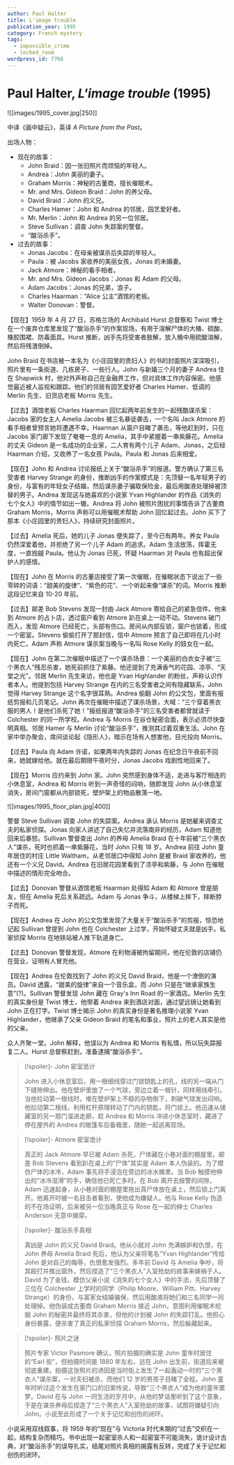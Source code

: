 ```yaml
---
author: Paul Halter
title: L'image trouble
publication_year: 1995
category: French mystery
tags:
  - impossible_crime
  - locked_room
wordpress_id: 7766
---
```


# Paul Halter, <i>L'image trouble</i> (1995)

![[images/1995_cover.jpg|250]]

中译《画中疑云》，英译 <i>A Picture from the Past</i>。

出场人物：
- 现在的故事：
  - John Braid：因一张旧照片而烦恼的年轻人。
  - Andrea：John 美丽的妻子。
  - Graham Morris：神秘的古董商，擅长催眠术。
  - Mr. and Mrs. Gideon Braid：John 的养父母。
  - David Braid：John 的义兄。
  - Charles Hamer：John 和 Andrea 的邻居，园艺爱好者。
  - Mr. Merlin：John 和 Andrea 的另一位邻居。
  - Steve Sullivan：调查 John 失踪案的警督。
  - “酸浴杀手”。
- 过去的故事：
  - Jonas Jacobs：在母亲被谋杀后失踪的年轻人。
  - Paula：被 Jacobs 家收养的美丽女孩，Jonas 的未婚妻。
  - Jack Atmore：神秘的看手相者。
  - Mr. and Mrs. Gideon Jacobs：Jonas 和 Adam 的父母。
  - Adam Jacobs：Jonas 的兄弟，浪子。
  - Charles Haarman：“Alice 公主”酒馆的老板。
  - Walter Donovan：警督。

【现在】1959 年 4 月 27 日，苏格兰场的 Archibald Hurst 总督察和 Twist 博士在一个废弃仓库里发现了“酸浴杀手”的作案现场，有用于溶解尸体的大桶、硫酸、橡胶围裙、防毒面具。Hurst 推断，凶手先将受害者肢解，放入桶中用硫酸溶解，然后将残渣倒掉。

John Braid 在书店被一本名为《小庄园里的贵妇人》的书的封面照片深深吸引，照片里有一条街道、几栋房子、一些行人。John 与新婚三个月的妻子 Andrea 住在 Shapwick 村，他对外声称自己在金融界工作，但对具体工作内容保密。他感觉最近被人监视和跟踪。他们的邻居有园艺爱好者 Charles Hamer、低调的 Merlin 先生、旧货店老板 Morris 先生。

【过去】酒馆老板 Charles Haarman 回忆起两年前发生的一起残酷谋杀案：Jacobs 家的女主人 Amelia Jacobs 被三名暴徒袭击，一个名叫 Jack Atmore 的看手相者曾预言她将遭遇不幸。Haarman 从窗户目睹了袭击，等他赶到时，只在 Jacobs 家门廊下发现了奄奄一息的 Amelia，其手中紧握着一串紫藤花。Amelia 的丈夫 Gideon 是一名成功的企业家，二人育有两个儿子 Adam、Jonas，之后经 Haarman 介绍，又收养了一名女孩 Paula。Paula 和 Jonas 后来相爱。

【现在】John 和 Andrea 讨论报纸上关于“酸浴杀手”的报道。警方确认了第三名受害者 Harvey Strange 的身份，推断凶手的作案模式是：先顶替一名年轻男子的身份，与富有的年轻女子结婚，然后谋杀妻子骗取保险金，最后用酸液处理掉被顶替的男子。Andrea 发现这与她喜欢的小说家 Yvan Highlander 的作品《消失的七个女人》中的情节如出一辙。Andrea 将 John 被照片困扰的事情告诉了古董商 Graham Morris，Morris 声称可以用催眠术帮助 John 回忆起过去。John 买下了那本《小庄园里的贵妇人》，持续研究封面照片。

【过去】Amelia 死后，她的儿子 Jonas 便失踪了，至今已有两年。养女 Paula 仍然深爱着他，并拒绝了另一个儿子 Adam 的追求。Adam 生活放荡，挥霍无度，一直觊觎 Paula。他认为 Jonas 已死，怀疑 Haarman 对 Paula 也有超出保护人的感情。

【现在】John 在 Morris 的古董店接受了第一次催眠，在催眠状态下说出了一些零碎的词语：“甜美的旋律”、“紫色的花”、一个听起来像“谋杀”的词。Morris 推断这段记忆来自 10-20 年前。

【过去】邮差 Bob Stevens 发现一封由 Jack Atmore 寄给自己的紧急信件。他来到 Atmore 的占卜店，透过窗户看到 Atmore 趴在桌上一动不动。Stevens 破门而入，发现 Atmore 已经死亡，头部有伤口。房间从内部反锁，窗户也锁着，形成一个密室。Stevens 偷偷打开了那封信，信中 Atmore 预言了自己即将在几小时内死亡。Adam 声称 Atmore 谋杀案当晚与一名叫 Rose Kelly 的妓女在一起。

【现在】John 在第二次催眠中描述了一个谋杀场景：一个美丽的白衣女子被“三个黑衣人”残忍杀害，她死前抓住了紫藤。他还提到了充满香气的花园、凉亭、“天堂之光”。邻居 Merlin 先生来访，他也是 Yvan Highlander 的粉丝，声称认识作者本人。他提到包括 Harvey Strange 在内的三名受害者之间有隐藏联系，John 觉得 Harvey Strange 这个名字很耳熟。Andrea 偷翻 John 的公文包，里面有报纸剪报和几页笔记。John 再次在催眠中描述了谋杀场景，大喊：“三个穿着黑衣服的男人！是他们杀死了她！”报纸报道“酸浴杀手”的三名受害者都曾就读于 Colchester 的同一所学校。Andrea 与 Morris 在谷仓秘密会面，表示必须尽快查明真相。邻居 Hamer 与 Merlin 讨论“酸浴杀手”，推测其过着双重生活。John 在家中举办聚会，席间谈论起《隐形人》，暗示在场有人想害他，目光投向 Morris。

【过去】Paula 向 Adam 许诺，如果两年内失踪的 Jonas 在纪念日午夜前不回来，她就嫁给他。就在最后期限午夜时分，Jonas Jacobs 戏剧性地回来了。

【现在】Morris 应约来到 John 家。John 突然感到身体不适，走进与客厅相连的小休息室，Andrea 和 Morris 听到一声奇怪的闷响，随即发现 John 从小休息室消失，房间门窗都从内部锁死，壁炉架上的物品散落一地。

![[images/1995_floor_plan.jpg|400]]

警督 Steve Sullivan 调查 John 的失踪案。Andrea 承认 Morris 是她雇来调查丈夫的私家侦探。Jonas 向家人讲述了自己失忆并流落南非的经历，Adam 知道他回来后暴怒。Sullivan 警督查出 John 的养母 Amelia Braid 在十年前被“三个黑衣人”谋杀，死时也抓着一串紫藤花，当时 John 只有 18 岁。Andrea 前往 John 童年居住的村庄 Little Waltham，从老邻居口中得知 John 是被 Braid 家收养的，他还有一个义兄 David。Andrea 在旧居花园里看到了凉亭和紫藤，与 John 在催眠中描述的情形完全吻合。

【过去】Donovan 警督从酒馆老板 Haarman 处得知 Adam 和 Atmore 曾是朋友，但在 Amelia 死后关系疏远。Adam 与 Jonas 争斗，从楼梯上摔下，摔断脖子而死。

【现在】Andrea 在 John 的公文包里发现了大量关于“酸浴杀手”的剪报，惊恐地记起 Sullivan 曾提到 John 也在 Colchester 上过学，开始怀疑丈夫就是凶手。私家侦探 Morris 在地铁站被人推下轨道身亡。

【过去】Donovan 警督发现，Atmore 在利物浦被拘留期间，他在伦敦的店铺仍在营业，证明有人冒充他。

【现在】Andrea 在伦敦找到了 John 的义兄 David Braid，他是一个潦倒的演员。David 透露，“甜美的旋律”来自一个音乐盒，而 John 只是在“继承家族生意”(?)。Sullivan 警督发现 John 藏在 Gray's Inn Road 的一家酒店。Merlin 先生的真实身份是 Twist 博士，他带着 Andrea 来到酒店对面，通过望远镜让她看到 John 正在打字。Twist 博士揭示 John 的真实身份是著名推理小说家 Yvan Highlander，他继承了父亲 Gideon Braid 的笔名和事业，照片上的老人其实是他的父亲。

众人齐聚一堂。John 解释，他误以为 Andrea 和 Morris 有私情，所以玩失踪报复二人。Hurst 总督察赶到，准备逮捕“酸浴杀手”。

> [!spoiler]- John 密室诡计
>
> John 进入小休息室后，用一根细线穿过门锁钥匙上的孔，线的另一端从门下缝隙伸出。他在壁炉里放了一个气球，旁边立着一根针，同样用线牵引。当他拉动第一根线时，堆在壁炉架上不稳的杂物倒下，刺破气球发出闷响。他拉动第二根线，利用杠杆原理转动了门内的钥匙，将门锁上。他迅速从储藏室的另一扇门溜进走廊，趁 Andrea 和 Morris 冲进小休息室时，藏进了停在屋外的 Andrea 的敞篷车后备箱里，随她一起逃离现场。

> [!spoiler]- Atmore 密室诡计
>
> 真正的 Jack Atmore 早已被 Adam 杀死，尸体藏在小巷对面的棚屋里。邮差 Bob Stevens 看到趴在桌上的“尸体”其实是 Adam 本人伪装的。为了模仿尸体的冰冷，Adam 事先将手浸泡在旁边的冰水桶里。当 Bob 触摸他伸出的“冰冷湿滑”的手，确信他已死亡多时。在 Bob 离开去报警的间隙，Adam 迅速起身，从小巷对面的棚屋里拖出真尸体放在桌上，然后锁上门离开。他离开时被一名目击者看到，使他成为嫌疑人。他与 Rose Kelly 伪造的不在场证明，后来被另一位当晚真正与 Rose 在一起的绅士 Charles Anderson 无意中揭穿。

> [!spoiler]- 酸浴杀手真相
>
> 真凶是 John 的义兄 David Braid。他从小就对 John 充满嫉妒和仇恨，在 John 养母 Amelia Braid 死后，他认为父亲将笔名“Yvan Highlander”传给 John 是对自己的侮辱，仇恨愈发强烈。多年前 David 与 Amelia 争吵，将其殴打并推出窗外，然后捏造了“三个黑衣人”入室抢劫的故事来嫁祸于人。David 为了金钱，模仿父亲小说《消失的七个女人》中的手法，先后顶替了三位在 Colchester 上学时的同学（Philip Moore、William Pitt、Harvey Strange）的身份，与富家女结婚骗保，然后用酸液将她们和三名同学一同处理掉。他伪装成古董商 Graham Morris 接近 John，意图利用催眠术挖掘 John 的秘密并最终将其杀害，但他的计划被 John 的失踪打乱。他担心身份暴露，便杀害了真正的私家侦探 Graham Morris，然后躲藏起来。

> [!spoiler]- 照片之谜
>
> 照片专家 Victor Pasmore 确认，照片拍摄的确实是 John 童年时居住的“Earl 街”，但拍摄时间是 1880 年左右，远在 John 出生前，街道后来被彻底重建。拍摄这张照片的诱因是当时街上发生了一起轰动一时的“三个黑衣人”谋杀案，一对夫妇被杀，而他们 12 岁的男孩子目睹了全程。John 童年时听过这个发生在家门口的旧案传说，导致“三个黑衣人”成为他的童年噩梦。David 在与 John 一同生活的岁月中，从他的梦话里听到了这个意象，于是在谋杀养母后捏造了“三个黑衣人”入室抢劫的故事，试图将嫌疑引向 John。小说至此形成了一个关于记忆和创伤的闭环。

小说采用双线叙事，将 1959 年的“现在”与 Victoria 时代末期的“过去”交织在一起，结构复杂而精巧。书中出现一起密室杀人和一起密室不可能消失，诡计设计古典，对“酸浴杀手”的误导扎实，结尾对照片真相的揭露有反转，完成了关于记忆和创伤的闭环。
